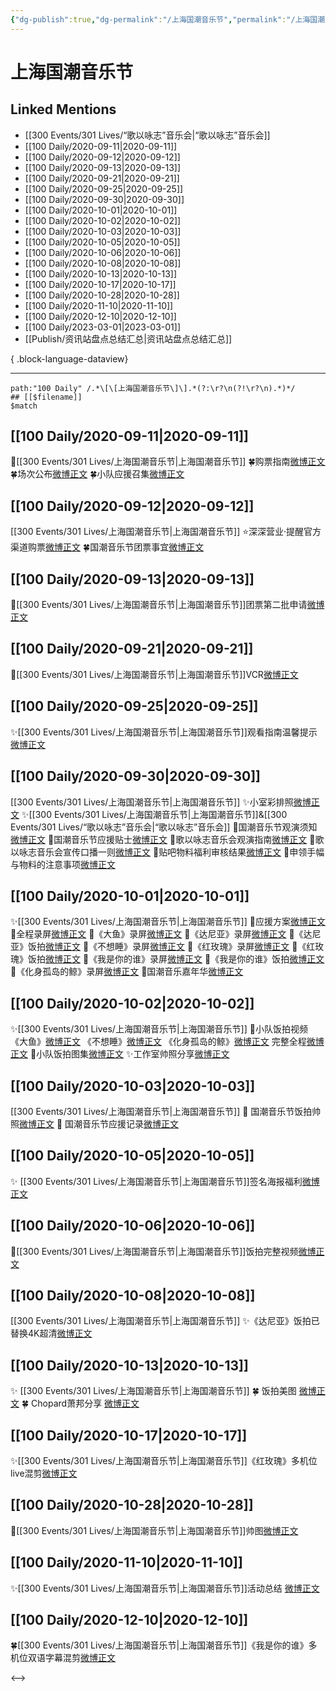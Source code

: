 ```yaml
---
{"dg-publish":true,"dg-permalink":"/上海国潮音乐节","permalink":"/上海国潮音乐节/","created":"2023-03-03T10:24:46.000+08:00","updated":"2023-04-10T16:15:03.000+08:00"}
---
```


# 上海国潮音乐节

## Linked Mentions
- [[300 Events/301 Lives/“歌以咏志”音乐会\|“歌以咏志”音乐会]]
- [[100 Daily/2020-09-11\|2020-09-11]]
- [[100 Daily/2020-09-12\|2020-09-12]]
- [[100 Daily/2020-09-13\|2020-09-13]]
- [[100 Daily/2020-09-21\|2020-09-21]]
- [[100 Daily/2020-09-25\|2020-09-25]]
- [[100 Daily/2020-09-30\|2020-09-30]]
- [[100 Daily/2020-10-01\|2020-10-01]]
- [[100 Daily/2020-10-02\|2020-10-02]]
- [[100 Daily/2020-10-03\|2020-10-03]]
- [[100 Daily/2020-10-05\|2020-10-05]]
- [[100 Daily/2020-10-06\|2020-10-06]]
- [[100 Daily/2020-10-08\|2020-10-08]]
- [[100 Daily/2020-10-13\|2020-10-13]]
- [[100 Daily/2020-10-17\|2020-10-17]]
- [[100 Daily/2020-10-28\|2020-10-28]]
- [[100 Daily/2020-11-10\|2020-11-10]]
- [[100 Daily/2020-12-10\|2020-12-10]]
- [[100 Daily/2023-03-01\|2023-03-01]]
- [[Publish/资讯站盘点总结汇总\|资讯站盘点总结汇总]]

{ .block-language-dataview}

---

```expander
path:"100 Daily" /.*\[\[上海国潮音乐节\]\].*(?:\r?\n(?!\r?\n).*)*/
## [[$filename]]
$match
```
## [[100 Daily/2020-09-11\|2020-09-11]]
🌟[[300 Events/301 Lives/上海国潮音乐节\|上海国潮音乐节]]
🍀购票指南[微博正文](https://m.weibo.cn/6466290670/4547976893040704)
🍀场次公布[微博正文](https://m.weibo.cn/6466290670/4547989789746504)
🍀小队应援召集[微博正文](https://m.weibo.cn/6466290670/4547991254601581)
## [[100 Daily/2020-09-12\|2020-09-12]]
[[300 Events/301 Lives/上海国潮音乐节\|上海国潮音乐节]]
⭐深深营业·提醒官方渠道购票[微博正文](https://m.weibo.cn/6466290670/4548386873940849) 
🍀国潮音乐节团票事宜[微博正文](https://m.weibo.cn/6466290670/4548454976065816)
## [[100 Daily/2020-09-13\|2020-09-13]]
🎵[[300 Events/301 Lives/上海国潮音乐节\|上海国潮音乐节]]团票第二批申请[微博正文](https://m.weibo.cn/6466290670/4548788905065158)

## [[100 Daily/2020-09-21\|2020-09-21]]
💫[[300 Events/301 Lives/上海国潮音乐节\|上海国潮音乐节]]VCR[微博正文](https://m.weibo.cn/6466290670/4551701586252793)
## [[100 Daily/2020-09-25\|2020-09-25]]
✨[[300 Events/301 Lives/上海国潮音乐节\|上海国潮音乐节]]观看指南温馨提示[微博正文](https://m.weibo.cn/6466290670/4552986817208757)

## [[100 Daily/2020-09-30\|2020-09-30]]
[[300 Events/301 Lives/上海国潮音乐节\|上海国潮音乐节]]
✨小室彩排照[微博正文](https://m.weibo.cn/6466290670/4554997709145015)
✨[[300 Events/301 Lives/上海国潮音乐节\|上海国潮音乐节]]&[[300 Events/301 Lives/“歌以咏志”音乐会\|“歌以咏志”音乐会]]
📝国潮音乐节观演须知[微博正文](https://m.weibo.cn/6466290670/4554788317170400)
📝国潮音乐节应援贴士[微博正文](https://m.weibo.cn/6466290670/4554841571727182)
📝歌以咏志音乐会观演指南[微博正文](https://m.weibo.cn/6466290670/4554976317669505)
📝歌以咏志音乐会宣传口播一则[微博正文](https://m.weibo.cn/6466290670/4554839411143808)
📝贴吧物料福利审核结果[微博正文](https://m.weibo.cn/6466290670/4554868361003196)
📝申领手幅与物料的注意事项[微博正文](https://m.weibo.cn/6466290670/4554893265735908)
## [[100 Daily/2020-10-01\|2020-10-01]]
✨[[300 Events/301 Lives/上海国潮音乐节\|上海国潮音乐节]]
💫应援方案[微博正文](https://m.weibo.cn/6466290670/4555151040585202)
💫全程录屏[微博正文](https://m.weibo.cn/6466290670/4555322628509671)
💫《大鱼》录屏[微博正文](https://m.weibo.cn/6466290670/4555318589392809)
💫《达尼亚》录屏[微博正文](https://m.weibo.cn/6466290670/4555324377272149)
💫《达尼亚》饭拍[微博正文](https://m.weibo.cn/6466290670/4555369248201166)
💫《不想睡》录屏[微博正文](https://m.weibo.cn/6466290670/4555325603056489)
💫《红玫瑰》录屏[微博正文](https://m.weibo.cn/6466290670/4555327369120064)
💫《红玫瑰》饭拍[微博正文](https://m.weibo.cn/6466290670/4555347886616591)
💫《我是你的谁》录屏[微博正文](https://m.weibo.cn/6466290670/4555319856861893)
💫《我是你的谁》饭拍[微博正文](https://m.weibo.cn/6466290670/4555353897308327)
💫《化身孤岛的鲸》录屏[微博正文](https://m.weibo.cn/6466290670/4555321441257447)
💫国潮音乐嘉年华[微博正文](https://m.weibo.cn/6466290670/4555359559364306)
## [[100 Daily/2020-10-02\|2020-10-02]]
✨[[300 Events/301 Lives/上海国潮音乐节\|上海国潮音乐节]]
💫小队饭拍视频
《大鱼》[微博正文](https://m.weibo.cn/6466290670/4555499779658607)
《不想睡》[微博正文](https://m.weibo.cn/6466290670/4555501176621399)
《化身孤岛的鲸》[微博正文](https://m.weibo.cn/6466290670/4555500383373092)
完整全程[微博正文](https://m.weibo.cn/6466290670/4555526567889187)
💫小队饭拍图集[微博正文](https://m.weibo.cn/6466290670/4555527395220096)
✨工作室帅照分享[微博正文](https://m.weibo.cn/6466290670/4555642939119684)
## [[100 Daily/2020-10-03\|2020-10-03]]
[[300 Events/301 Lives/上海国潮音乐节\|上海国潮音乐节]]
🎵 国潮音乐节饭拍帅照[微博正文](https://m.weibo.cn/6466290670/4555873861502103)
🎵 国潮音乐节应援记录[微博正文](https://m.weibo.cn/6466290670/4556001213161009)
## [[100 Daily/2020-10-05\|2020-10-05]]
✨ [[300 Events/301 Lives/上海国潮音乐节\|上海国潮音乐节]]签名海报福利[微博正文](https://m.weibo.cn/6466290670/4556772402536534)

## [[100 Daily/2020-10-06\|2020-10-06]]
💫[[300 Events/301 Lives/上海国潮音乐节\|上海国潮音乐节]]饭拍完整视频[微博正文](https://weibo.com/detail/4556997041591616)
## [[100 Daily/2020-10-08\|2020-10-08]]
[[300 Events/301 Lives/上海国潮音乐节\|上海国潮音乐节]]
✨《达尼亚》饭拍已替换4K超清[微博正文](https://m.weibo.cn/6466290670/4557782529869453)

## [[100 Daily/2020-10-13\|2020-10-13]]
✨ [[300 Events/301 Lives/上海国潮音乐节\|上海国潮音乐节]]
🍀 饭拍美图 [微博正文](https://m.weibo.cn/5516625428/4559515900451044)
🍀 Chopard萧邦分享 [微博正文](https://m.weibo.cn/6466290670/4559627896760689)
## [[100 Daily/2020-10-17\|2020-10-17]]
✨[[300 Events/301 Lives/上海国潮音乐节\|上海国潮音乐节]]《红玫瑰》多机位live混剪[微博正文](https://m.weibo.cn/6466290670/4561130191847885)

## [[100 Daily/2020-10-28\|2020-10-28]]
💫[[300 Events/301 Lives/上海国潮音乐节\|上海国潮音乐节]]帅图[微博正文](https://m.weibo.cn/6466290670/4564994102133584)
## [[100 Daily/2020-11-10\|2020-11-10]]
✨[[300 Events/301 Lives/上海国潮音乐节\|上海国潮音乐节]]活动总结 [微博正文](https://m.weibo.cn/6466290670/4569685423301504)
## [[100 Daily/2020-12-10\|2020-12-10]]
🍀[[300 Events/301 Lives/上海国潮音乐节\|上海国潮音乐节]]《我是你的谁》多机位双语字幕混剪[微博正文](https://weibo.com/5516625428/JxMCeoia2)

<-->